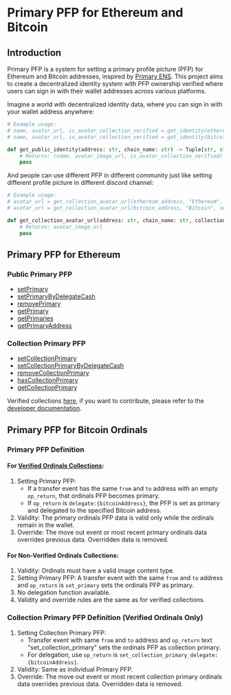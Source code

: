 # Primary PFP for Ethereum and Bitcoin

## Introduction

Primary PFP is a system for setting a primary profile picture (PFP) for Ethereum and Bitcoin addresses, inspired by [Primary ENS](https://support.ens.domains/en/articles/7890756-the-primary-name). This project aims to create a decentralized identity system with PFP ownership verified where users can sign in with their wallet addresses across various platforms.

Imagine a world with decentralized identity data, where you can sign in with your wallet address anywhere:

```python
# Example usage:
# name, avatar_url, is_avatar_collection_verified = get_identity(ethereum_address, "Ethereum")
# name, avatar_url, is_avatar_collection_verified = get_identity(bitcoin_address, "Bitcoin")

def get_public_identity(address: str, chain_name: str) -> Tuple[str, str, bool]:
    # Returns: (name, avatar_image_url, is_avatar_collection_verified)
    pass
```

And people can use different PFP in different community just like setting different profile picture in different discord channel:

```python
# Example usage:
# avatar_url = get_collection_avatar_url(ethereum_address, "Ethereum", collection_contract_address)
# avatar_url = get_collection_avatar_url(bitcoin_address, "Bitcoin", verified_collection_id)

def get_collection_avatar_url(address: str, chain_name: str, collection_id: str) -> str:
    # Returns: avatar_image_url
    pass
```

## Primary PFP for Ethereum

### Public Primary PFP

- [setPrimary](https://github.com/BittyIO/Primary-PFP/blob/main/src/IPrimaryPFP.sol#L31)
- [setPrimaryByDelegateCash](https://github.com/BittyIO/Primary-PFP/blob/main/src/IPrimaryPFP.sol#L40)
- [removePrimary](https://github.com/BittyIO/Primary-PFP/blob/main/src/IPrimaryPFP.sol#L49)
- [getPrimary](https://github.com/BittyIO/Primary-PFP/blob/main/src/IPrimaryPFP.sol#L57)
- [getPrimaries](https://github.com/BittyIO/Primary-PFP/blob/main/src/IPrimaryPFP.sol#L65)
- [getPrimaryAddress](https://github.com/BittyIO/Primary-PFP/blob/main/src/IPrimaryPFP.sol#L74)

### Collection Primary PFP

- [setCollectionPrimary](https://github.com/BittyIO/Primary-PFP/blob/main/src/ICollectionPrimaryPFP.sol#L25)
- [setCollectionPrimaryByDelegateCash](https://github.com/BittyIO/Primary-PFP/blob/main/src/ICollectionPrimaryPFP.sol#L34)
- [removeCollectionPrimary](https://github.com/BittyIO/Primary-PFP/blob/main/src/ICollectionPrimaryPFP.sol#L43)
- [hasCollectionPrimary](https://github.com/BittyIO/Primary-PFP/blob/main/src/ICollectionPrimaryPFP.sol#L52)
- [getCollectionPrimary](https://github.com/BittyIO/Primary-PFP/blob/main/src/ICollectionPrimaryPFP.sol#L61)

Verified collections [here](https://github.com/BittyIO/Primary-PFP/blob/main/verified_collections.md#verified-pfp-collections-for-ethereum), if you want to contribute, please refer to the [developer documentation](https://github.com/BittyIO/Primary-PFP/blob/main/dev.md).

## Primary PFP for Bitcoin Ordinals

### Primary PFP Definition

#### For [Verified Ordinals Collections](https://github.com/BittyIO/Primary-PFP/blob/main/verified_collections.md#verified-pfp-collections-ids-for-ordinals):

1. Setting Primary PFP:
   - If a transfer event has the same `from` and `to` address with an empty `op_return`, that ordinals PFP becomes primary.
   - If `op_return` is `delegate:{bitcoinAddress}`, the PFP is set as primary and delegated to the specified Bitcoin address.
2. Validity: The primary ordinals PFP data is valid only while the ordinals remain in the wallet.
3. Override: The move out event or most recent primary ordinals data overrides previous data. Overridden data is removed.

#### For Non-Verified Ordinals Collections:

1. Validity: Ordinals must have a valid image content type.
2. Setting Primary PFP: A transfer event with the same `from` and `to` address and `op_return` is `set_primary` sets the ordinals PFP as primary.
3. No delegation function available.
4. Validity and override rules are the same as for verified collections.

### Collection Primary PFP Definition (Verified Ordinals Only)

1. Setting Collection Primary PFP:
   - Transfer event with same `from` and `to` address and `op_return` text "set_collection_primary" sets the ordinals PFP as collection primary.
   - For delegation, use `op_return` is `set_collection_primary_delegate:{bitcoinAddress}`.
2. Validity: Same as individual Primary PFP.
3. Override: The move out event or most recent collection primary ordinals data overrides previous data. Overridden data is removed.
